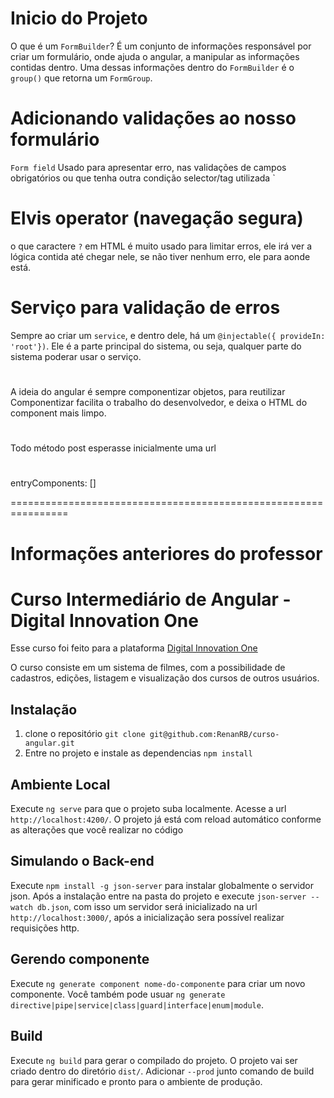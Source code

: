 # Inicio do Projeto

O que é um `FormBuilder`?
    É um conjunto de informações responsável por criar um formulário, onde ajuda o angular, a 
    manipular as informações contidas dentro.
Uma dessas informações dentro do `FormBuilder` é o `group()` que retorna um `FormGroup`.

# Adicionando validações ao nosso formulário
`Form field` Usado para apresentar erro, nas validações de campos obrigatórios ou que tenha outra condição
selector/tag utilizada `<mat-error>

# Elvis operator (navegação segura)
o que caractere `?` em HTML é muito usado para limitar erros, ele irá ver a lógica contida até chegar nele, se não tiver nenhum 
erro, ele para aonde está.

# Serviço para validação de erros
Sempre ao criar um `service`, e dentro dele, há um `@injectable({ provideIn: 'root'})`. Ele é a 
parte principal do sistema, ou seja, qualquer parte do sistema poderar usar o serviço.

# 
A ideia do angular é sempre componentizar objetos, para reutilizar
Componentizar facilita o trabalho do desenvolvedor, e deixa o HTML do component mais limpo.

#
Todo método post esperasse inicialmente uma url

#
entryComponents: []




================================================================
# Informações anteriores do professor

# Curso Intermediário de Angular - Digital Innovation One

Esse curso foi feito para a plataforma [Digital Innovation One](https://digitalinnovation.one/)

O curso consiste em um sistema de filmes, com a possibilidade de cadastros, edições, listagem e visualização dos cursos de outros usuários.

## Instalação

1. clone o repositório `git clone git@github.com:RenanRB/curso-angular.git`
2. Entre no projeto e instale as dependencias `npm install`

## Ambiente Local

Execute `ng serve` para que o projeto suba localmente. Acesse a url `http://localhost:4200/`. O projeto já está com reload automático conforme as alterações que você realizar no código

## Simulando o Back-end

Execute `npm install -g json-server` para instalar globalmente o servidor json. Após a instalação entre na pasta do projeto e execute `json-server --watch db.json`, com isso um servidor será inicializado na url `http://localhost:3000/`, após a inicialização sera possível realizar requisições http.

## Gerendo componente

Execute `ng generate component nome-do-componente` para criar um novo componente. Você também pode usuar `ng generate directive|pipe|service|class|guard|interface|enum|module`.

## Build

Execute `ng build` para gerar o compilado do projeto. O projeto vai ser criado dentro do diretório `dist/`. Adicionar `--prod` junto comando de build para gerar minificado e pronto para o ambiente de produção.

